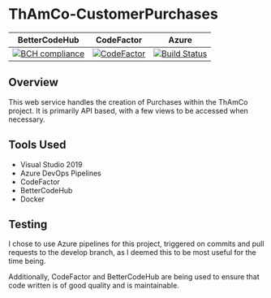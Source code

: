 # ThAmCo-CustomerPurchases

| BetterCodeHub | CodeFactor | Azure |
| ------------- | ---------- | ----- |
| [![BCH compliance](https://bettercodehub.com/edge/badge/Don-t-Fail/ThAmCo-CustomerPurchases?branch=develop)](https://bettercodehub.com/) | [![CodeFactor](https://www.codefactor.io/repository/github/don-t-fail/thamco-customerpurchases/badge/develop)](https://www.codefactor.io/repository/github/don-t-fail/thamco-customerpurchases/overview/develop) | [![Build Status](https://dev.azure.com/dsc1998/ThAmCo/_apis/build/status/Don-t-Fail.ThAmCo-CustomerPurchases?branchName=develop)](https://dev.azure.com/dsc1998/ThAmCo/_build/latest?definitionId=2&branchName=develop) 

## Overview
This web service handles the creation of Purchases within the ThAmCo project. It is primarily API based, with a few views to be accessed when necessary.

## Tools Used
* Visual Studio 2019
* Azure DevOps Pipelines
* CodeFactor
* BetterCodeHub
* Docker

## Testing
I chose to use Azure pipelines for this project, triggered on commits and pull requests to the develop branch, as I deemed this to be most useful for the time being.

Additionally, CodeFactor and BetterCodeHub are being used to ensure that code written is of good quality and is maintainable.
